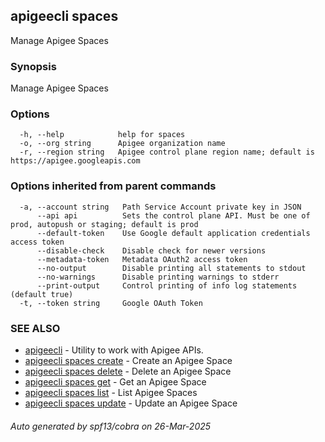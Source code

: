 ## apigeecli spaces

Manage Apigee Spaces

### Synopsis

Manage Apigee Spaces

### Options

```
  -h, --help            help for spaces
  -o, --org string      Apigee organization name
  -r, --region string   Apigee control plane region name; default is https://apigee.googleapis.com
```

### Options inherited from parent commands

```
  -a, --account string   Path Service Account private key in JSON
      --api api          Sets the control plane API. Must be one of prod, autopush or staging; default is prod
      --default-token    Use Google default application credentials access token
      --disable-check    Disable check for newer versions
      --metadata-token   Metadata OAuth2 access token
      --no-output        Disable printing all statements to stdout
      --no-warnings      Disable printing warnings to stderr
      --print-output     Control printing of info log statements (default true)
  -t, --token string     Google OAuth Token
```

### SEE ALSO

* [apigeecli](apigeecli.md)	 - Utility to work with Apigee APIs.
* [apigeecli spaces create](apigeecli_spaces_create.md)	 - Create an Apigee Space
* [apigeecli spaces delete](apigeecli_spaces_delete.md)	 - Delete an Apigee Space
* [apigeecli spaces get](apigeecli_spaces_get.md)	 - Get an Apigee Space
* [apigeecli spaces list](apigeecli_spaces_list.md)	 - List Apigee Spaces
* [apigeecli spaces update](apigeecli_spaces_update.md)	 - Update an Apigee Space

###### Auto generated by spf13/cobra on 26-Mar-2025
